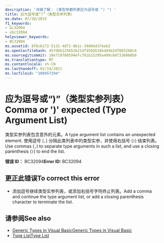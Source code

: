```yaml
---
description: '详细了解： (类型参数列表应为逗号或 ") ") '
title: 应为逗号或“)”（类型实参列表）
ms.date: 07/20/2015
f1_keywords:
- bc32094
- vbc32094
helpviewer_keywords:
- BC32094
ms.assetid: 8f8c6172-5131-4d71-9b1c-39d84d37eeb2
ms.openlocfilehash: 45fdbb225652621df4592618bdd4b24f003268c6
ms.sourcegitcommit: 10e719780594efc781b15295e499c66f316068b8
ms.translationtype: MT
ms.contentlocale: zh-CN
ms.lasthandoff: 02/14/2021
ms.locfileid: "100457194"
---
```

# <a name="comma-or--expected-type-argument-list"></a><span data-ttu-id="cb011-103">应为逗号或“)”（类型实参列表）</span><span class="sxs-lookup"><span data-stu-id="cb011-103">Comma or ')' expected (Type Argument List)</span></span>

<span data-ttu-id="cb011-104">类型实参列表包含意外的元素。</span><span class="sxs-lookup"><span data-stu-id="cb011-104">A type argument list contains an unexpected element.</span></span> <span data-ttu-id="cb011-105">使用逗号 (`,`) 分隔此类列表中的类型实参，并使用右括号 (`)`) 结束列表。</span><span class="sxs-lookup"><span data-stu-id="cb011-105">Use commas (`,`) to separate type arguments in such a list, and use a closing parenthesis (`)`) to end the list.</span></span>  
  
 <span data-ttu-id="cb011-106">**错误 ID：** BC32094</span><span class="sxs-lookup"><span data-stu-id="cb011-106">**Error ID:** BC32094</span></span>  
  
## <a name="to-correct-this-error"></a><span data-ttu-id="cb011-107">更正此错误</span><span class="sxs-lookup"><span data-stu-id="cb011-107">To correct this error</span></span>  
  
- <span data-ttu-id="cb011-108">添加逗号继续类型实参列表，或添加右括号字符终止列表。</span><span class="sxs-lookup"><span data-stu-id="cb011-108">Add a comma and continue the type argument list, or add a closing parenthesis character to terminate the list.</span></span>  
  
## <a name="see-also"></a><span data-ttu-id="cb011-109">请参阅</span><span class="sxs-lookup"><span data-stu-id="cb011-109">See also</span></span>

- [<span data-ttu-id="cb011-110">Generic Types in Visual Basic</span><span class="sxs-lookup"><span data-stu-id="cb011-110">Generic Types in Visual Basic</span></span>](../programming-guide/language-features/data-types/generic-types.md)
- [<span data-ttu-id="cb011-111">Type List</span><span class="sxs-lookup"><span data-stu-id="cb011-111">Type List</span></span>](../language-reference/statements/type-list.md)
